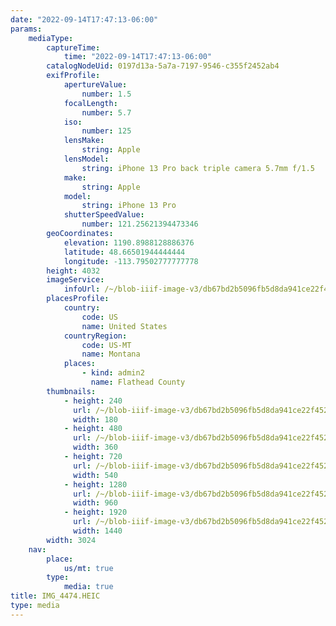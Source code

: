 ```yaml
---
date: "2022-09-14T17:47:13-06:00"
params:
    mediaType:
        captureTime:
            time: "2022-09-14T17:47:13-06:00"
        catalogNodeUid: 0197d13a-5a7a-7197-9546-c355f2452ab4
        exifProfile:
            apertureValue:
                number: 1.5
            focalLength:
                number: 5.7
            iso:
                number: 125
            lensMake:
                string: Apple
            lensModel:
                string: iPhone 13 Pro back triple camera 5.7mm f/1.5
            make:
                string: Apple
            model:
                string: iPhone 13 Pro
            shutterSpeedValue:
                number: 121.25621394473346
        geoCoordinates:
            elevation: 1190.8988128886376
            latitude: 48.66501944444444
            longitude: -113.79502777777778
        height: 4032
        imageService:
            infoUrl: /~/blob-iiif-image-v3/db67bd2b5096fb5d8da941ce22f452d31e014eb149a69a848d5ede41cbc871a9/info.json
        placesProfile:
            country:
                code: US
                name: United States
            countryRegion:
                code: US-MT
                name: Montana
            places:
                - kind: admin2
                  name: Flathead County
        thumbnails:
            - height: 240
              url: /~/blob-iiif-image-v3/db67bd2b5096fb5d8da941ce22f452d31e014eb149a69a848d5ede41cbc871a9/full/180%2C240/0/default.jpg
              width: 180
            - height: 480
              url: /~/blob-iiif-image-v3/db67bd2b5096fb5d8da941ce22f452d31e014eb149a69a848d5ede41cbc871a9/full/360%2C480/0/default.jpg
              width: 360
            - height: 720
              url: /~/blob-iiif-image-v3/db67bd2b5096fb5d8da941ce22f452d31e014eb149a69a848d5ede41cbc871a9/full/540%2C720/0/default.jpg
              width: 540
            - height: 1280
              url: /~/blob-iiif-image-v3/db67bd2b5096fb5d8da941ce22f452d31e014eb149a69a848d5ede41cbc871a9/full/960%2C1280/0/default.jpg
              width: 960
            - height: 1920
              url: /~/blob-iiif-image-v3/db67bd2b5096fb5d8da941ce22f452d31e014eb149a69a848d5ede41cbc871a9/full/1440%2C1920/0/default.jpg
              width: 1440
        width: 3024
    nav:
        place:
            us/mt: true
        type:
            media: true
title: IMG_4474.HEIC
type: media
---
```

